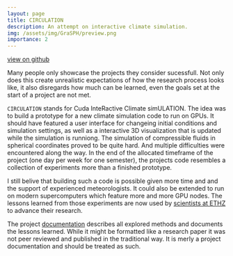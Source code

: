 ```yaml
---
layout: page
title: CIRCULATION
description: An attempt on interactive climate simulation.
img: /assets/img/GraSPH/preview.png
importance: 2
---
```


<a href="https://github.com/hschwane/CIRCULATION"><i class="fab fa-github"></i> view on github</a>

Many people only showcase the projects they consider sucessfull. 
Not only does this create unrealistic expectations of how the research process looks like, 
it also disregards how much can be learned, even the goals set at the start of a project are not met.

`CIRCULATION` stands for Cuda InteRactive Climate simULATION. The idea was to build a prototype for a new climate simulation code to run on GPUs.
It should have featured a user interface for changeing initial conditions and simulation settings, 
as well as a interactive 3D visualization that is updated while the simulation is runniong. 
The simulation of compressible fluids in spherical coordinates proved to be quite hard. And multiple difficulties were encountered along the way. 
In the end of the allocated timeframe of the project (one day per week for one semester), 
the projects code resembles a collection of experiments more than a finished prototype.

I still belive that building such a code is possible given more time and and the support of experienced meteorologists. It could also be extended to run on 
modern supercomputers which feature more and more GPU nodes. 
The lessons learned from those experiments are now used by [scientists at ETHZ](https://iac.ethz.ch/group/atmospheric-predictability.html) to advance their research.  

The project [documentation](/assets/pdf/schwanekamp2020interactiveMeteorology.pdf) describes all explored methods and documents the lessons learned. 
While it might be formatted like a research paper it was not peer reviewed and published in the traditional way. 
It is merly a project documentation and should be treated as such.

